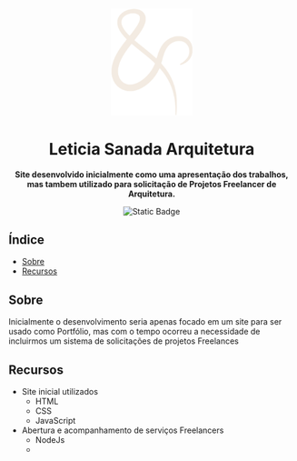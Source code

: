 <br>

<div align="center">

[<img src="./style/Portfolio/0. Logo.png" width="144"/>](https://leticiasanada.online/)

  <h1 align="center">Leticia Sanada Arquitetura</h1>
  
  <p align="center">
    <strong>Site desenvolvido inicialmente como uma apresentação dos trabalhos, mas tambem utilizado para solicitação de Projetos Freelancer de Arquitetura.</strong>
  </p>

![Static Badge](https://img.shields.io/badge/Version-v1.2-blue)

</div>

## Índice

- [Sobre](#about)
- [Recursos](#features)

## <a name="about"> Sobre

Inicialmente o desenvolvimento seria apenas focado em um site para ser usado como Portfólio, mas com o tempo ocorreu a necessidade de incluirmos um sistema de solicitações 
de projetos Freelances

## <a name="features"> Recursos

- Site inicial utilizados
  - HTML
  - CSS
  - JavaScript
- Abertura e acompanhamento de serviços Freelancers
  - NodeJs
  - 
